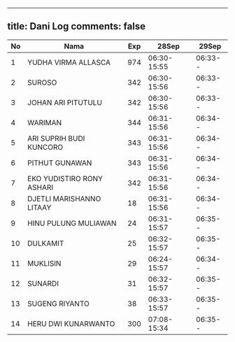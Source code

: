 
---
title: Dani Log
comments: false
---

| No | Nama | Exp | 28Sep | 29Sep |
|-----|-----|-----|-----|-----|
| 1 | YUDHA VIRMA ALLASCA  | 974 | 06:30-15:55 | 06:33-- |
| 2 | SUROSO  | 342 | 06:30-15:56 | 06:33-- |
| 3 | JOHAN ARI PITUTULU  | 342 | 06:30-15:56 | 06:33-- |
| 4 | WARIMAN  | 344 | 06:31-15:56 | 06:34-- |
| 5 | ARI SUPRIH BUDI KUNCORO  | 343 | 06:31-15:56 | 06:34-- |
| 6 | PITHUT GUNAWAN  | 343 | 06:31-15:56 | 06:34-- |
| 7 | EKO YUDISTIRO RONY ASHARI  | 342 | 06:31-15:56 | 06:34-- |
| 8 | DJETLI MARISHANNO LITAAY  | 18 | 06:31-15:56 | 06:34-- |
| 9 | HINU PULUNG MULIAWAN  | 24 | 06:31-15:57 | 06:35-- |
| 10 | DULKAMIT  | 25 | 06:32-15:57 | 06:35-- |
| 11 | MUKLISIN  | 29 | 06:24-15:57 | 06:34-- |
| 12 | SUNARDI  | 31 | 06:32-15:57 | 06:35-- |
| 13 | SUGENG RIYANTO  | 38 | 06:33-15:57 | 06:35-- |
| 14 | HERU DWI KUNARWANTO  | 300 | 07:08-15:34 | 06:35-- |
